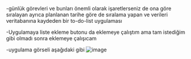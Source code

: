 -günlük görevleri ve bunları önemli olarak işaretlerseniz de ona göre sıralayan ayrıca planlanan tarihe göre de sıralama yapan ve verileri veritabanına kaydeden bir to-do-list uygulaması

-Uygulamaya liste ekleme butonu da eklemeye çalıştım ama tam istediğim gibi olmadı sonra eklemeye çalışıcam

-uygulama görseli aşağıdaki gibi
![image](https://github.com/user-attachments/assets/ade84228-737a-42b8-9037-5f9505133624)


